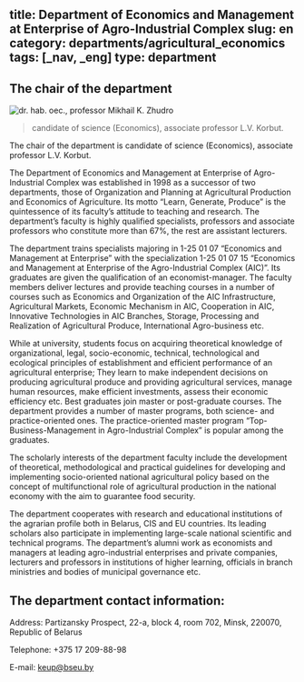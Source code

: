 title: Department of Economics and Management at Enterprise of Agro-Industrial Complex
slug: en
category: departments/agricultural_economics
tags: [_nav, _eng]
type: department
---

The chair of the department
---------------------------

![dr. hab. oec., professor Mikhail K. Zhudro](/img/content/depts/agricultural_economics.jpg)

> candidate of science (Economics), associate professor L.V. Korbut.

The chair of the department is candidate of science (Economics), associate professor L.V. Korbut.

The Department of Economics and Management at Enterprise of Agro-Industrial Complex was established in 1998 as a successor of two departments, those of Organization and Planning at Agricultural Production and Economics of Agriculture. Its motto “Learn, Generate, Produce” is the quintessence of its faculty’s attitude to teaching and research. The department’s faculty is highly qualified specialists, professors and associate professors who constitute more than 67%, the rest are assistant lecturers.

The department trains specialists majoring in 1-25 01 07 “Economics and Management at Enterprise” with the specialization 1-25 01 07 15 “Economics and Management at Enterprise of the Agro-Industrial Complex (AIC)”. Its graduates are given the qualification of an economist-manager. The faculty members deliver lectures and provide teaching courses in a number of courses such as Economics and Organization of the AIC Infrastructure, Agricultural Markets, Economic Mechanism in AIC, Cooperation in AIC, Innovative Technologies in AIC Branches, Storage, Processing and Realization of Agricultural Produce, International Agro-business etc.

While at university, students focus on acquiring theoretical knowledge of organizational, legal, socio-economic, technical, technological and ecological principles of establishment and efficient performance of an agricultural enterprise; They learn to make independent decisions on producing agricultural produce and providing agricultural services, manage human resources, make efficient investments, assess their economic efficiency etc.
Best graduates join master or post-graduate courses. The department provides a number of master programs, both science- and practice-oriented ones. The practice-oriented master program “Top-Business-Management in Agro-Industrial Complex” is popular among the graduates.

The scholarly interests of the department faculty include the development of theoretical, methodological and practical guidelines for developing and implementing socio-oriented national agricultural policy based on the concept of multifunctional role of agricultural production in the national economy with the aim to guarantee food security.

The department cooperates with research and educational institutions of the agrarian profile both in Belarus, CIS and EU countries. Its leading scholars also participate in implementing large-scale national scientific and technical programs.
The department’s alumni work as economists and managers at leading agro-industrial enterprises and private companies, lecturers and professors in institutions of higher learning, officials in branch ministries and bodies of municipal governance etc.

The department contact information:
-----------------------------------

Address: Partizansky Prospect, 22-a, block 4, room 702, Minsk, 220070, Republic of Belarus

Telephone: +375 17 209-88-98

E-mail: <keup@bseu.by>
